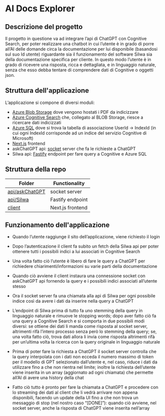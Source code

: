 # AI Docs Explorer

## Descrizione del progetto

Il progetto in questione va ad integrare l’api di ChatGPT con Cognitive Search, per poter realizzare una chatbot in cui l’utente è in grado di porre all’AI delle domande circa la documentazione per lui disponibile (basandosi sul suo Id utente) riguardante sia il funzionamento del software Silwa sia della documentazione specifica per cliente.
In questo modo l’utente è in grado di ricevere una risposta, ricca e dettagliata, e in linguaggio naturale, senza che esso debba tentare di comprendere dati di Cognitive o oggetti json.

## Struttura dell'applicazione

L’applicazione si compone di diversi moduli:

- [Azure Blob Storage](https://azure.microsoft.com/en-us/products/storage/blobs/) dove vengono hostati i PDF da indicizzare
- [Azure Cognitive Search](https://azure.microsoft.com/en-us/products/search/?ef_id=_k_Cj0KCQjw756lBhDMARIsAEI0AgmIXocy1vZ86PghPU2Cp6E52UmvZ-kDmBw_sj0--KU4KVRpMKQ392QaAnZoEALw_wcB_k_&OCID=AIDcmmy6frl1tq_SEM__k_Cj0KCQjw756lBhDMARIsAEI0AgmIXocy1vZ86PghPU2Cp6E52UmvZ-kDmBw_sj0--KU4KVRpMKQ392QaAnZoEALw_wcB_k_&gclid=Cj0KCQjw756lBhDMARIsAEI0AgmIXocy1vZ86PghPU2Cp6E52UmvZ-kDmBw_sj0--KU4KVRpMKQ392QaAnZoEALw_wcB) che, collegato al BLOB Storage, riesce a ricercare dati indicizzati
- [Azure SQL](https://azure.microsoft.com/en-us/products/azure-sql) dove si trova la tabella di associazione UserId -> IndexId (in cui ogni IndexId corrisponde ad un indice del servizio Cognitive di Microsoft)
- [Next.js](https://nextjs.org/) frontend
- askChatGPT api: [socket](https://socket.io/) server che fa le richieste a ChatGPT
- Silwa api: [Fastify](https://fastify.io/) endpoint per fare query a Cognitive e Azure SQL

## Struttura della repo

| Folder                            | Functionality    |
| --------------------------------- | ---------------- |
| [api/askChatGPT](api/askChatGPT/) | socket server    |
| [api/Silwa](api/Silwa/)           | Fastify endpoint |
| [client](client)                  | Next.js frontend |

## Funzionamento dell'applicazione

- Quando l’utente raggiunge il sito dell’applicazione, viene richiesto il login

- Dopo l’autenticazione il client fa subito un fetch della Silwa api per poter ottenere tutti i possibili indici a lui associati in Cognitive Search

- Una volta fatto ciò l’utente è libero di fare le query a ChatGPT per richiedere chiarimenti/informazioni su varie parti della documentazione
- Quando ciò avviene il client instaura una connessione socket con askChatGPT api fornendo la query e i possibili indici associati all’utente stesso

- Ora il socket server fa una chiamata alla api di Silwa per ogni possibile indice così da avere i dati da inserire nella query a ChatGPT
- L’endpoint di Silwa prima di tutto fa uno stemming della query in linguaggio naturale e rimuove le stopping words; dopo aver fatto ciò fa una query a Cognitive Search e si comporta in due possibili modi diversi: se ottiene dei dati li manda come risposta al socket server, altrimenti rifà l’intero processo senza però lo stemming della query; se, una volta fatto ciò, trova dati allora li invia come risposta altrimenti rifà per un’ultima volta la ricerca con la query originale in linguaggio naturale

- Prima di poter fare la richiesta a ChatGPT il socket server controlla che la query interpolata con i dati non ecceda il numero massimo di token per il modello di GPT selezionato dall’utente e, nel caso, riduce i dati da utilizzare fino a che non rientra nel limite; inoltre la richiesta dell’utente viene inserita in un array (aggiornato ad ogni chiamata) che permette all’AI di avere una history della chat

- Fatto ciò tutto è pronto per fare la chiamata a ChatGPT e procedere con lo streaming dei dati al client che li vedrà arrivare non appena disponibili, facendo un update della UI fino a che non trova un messaggio di stop (nel nostro caso “[DONE]”): quando ciò avviene, nel socket server, anche la risposta di ChatGPT viene inserita nell’array

